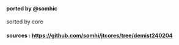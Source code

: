 #### ported by @somhic
sorted by core
#### sources : https://github.com/somhi/jtcores/tree/demist240204
